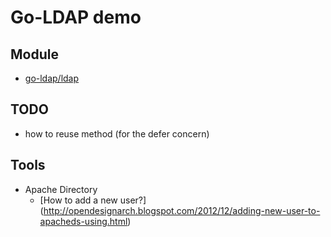 # Go-LDAP demo

## Module
- [go-ldap/ldap](https://github.com/go-ldap/ldap/tree/master/v3)

## TODO
- how to reuse method (for the defer concern)


## Tools
- Apache Directory
    - [How to add a new user?] (http://opendesignarch.blogspot.com/2012/12/adding-new-user-to-apacheds-using.html)
